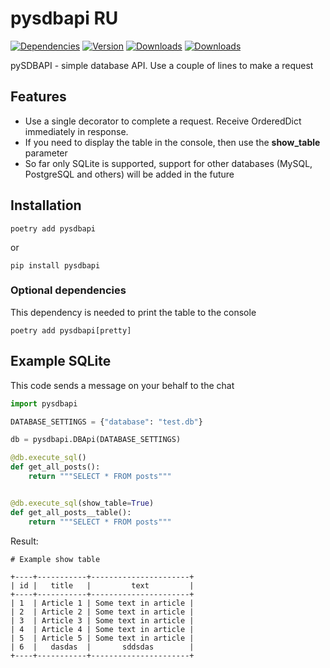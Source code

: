 # pysdbapi RU

[![Dependencies](https://img.shields.io/librariesio/github/axemanofic/pysdbapi)](https://pypi.org/project/pysdbapi/)
[![Version](https://img.shields.io/pypi/v/pysdbapi?color=green)](https://pypi.org/project/pysdbapi/)
[![Downloads](https://pepy.tech/badge/pysdbapi/month)](https://pepy.tech/project/pysdbapi)
[![Downloads](https://pepy.tech/badge/pysdbapi/week)](https://pepy.tech/project/pysdbapi)

pySDBAPI - simple database API. Use a couple of lines to make a request

## Features

* Use a single decorator to complete a request. Receive OrderedDict immediately in response.
* If you need to display the table in the console, then use the __show_table__ parameter
* So far only SQLite is supported, support for other databases (MySQL, PostgreSQL and others) will be added in the future

## Installation

```text
poetry add pysdbapi
```

or

```text
pip install pysdbapi
```

### Optional dependencies

This dependency is needed to print the table to the console

```text
poetry add pysdbapi[pretty]
```

## Example SQLite

This code sends a message on your behalf to the chat

```python
import pysdbapi

DATABASE_SETTINGS = {"database": "test.db"}

db = pysdbapi.DBApi(DATABASE_SETTINGS)

@db.execute_sql()
def get_all_posts():
    return """SELECT * FROM posts"""


@db.execute_sql(show_table=True)
def get_all_posts__table():
    return """SELECT * FROM posts"""
```

Result:

```
# Example show table

+----+-----------+----------------------+
| id |   title   |         text         |
+----+-----------+----------------------+
| 1  | Article 1 | Some text in article |
| 2  | Article 2 | Some text in article |
| 3  | Article 3 | Some text in article |
| 4  | Article 4 | Some text in article |
| 5  | Article 5 | Some text in article |
| 6  |   dasdas  |       sddsdas        |
+----+-----------+----------------------+
```
